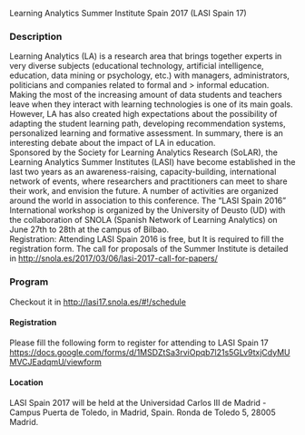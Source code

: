Learning Analytics Summer Institute Spain 2017 (LASI Spain 17)

### Description

Learning Analytics (LA) is a research area that brings together experts in very diverse subjects (educational technology, artificial intelligence, education, data mining or psychology, etc.) with managers, administrators, politicians and companies related to formal and > informal education. Making the most of the increasing amount of data students and teachers leave when they interact with learning technologies is one of its main goals. However, LA has also created high expectations about the possibility of adapting the student learning path, developing recommendation systems, personalized learning and formative assessment. In summary, there is an interesting debate about the impact of LA in education.
<br/>
Sponsored by the Society for Learning Analytics Research (SoLAR), the Learning Analytics Summer Institutes (LASI) have become established in the last two years as an awareness-raising, capacity-building, international network of events, where researchers and practitioners can meet to share their work, and envision the future. A number of activities are organized around the world in association to this conference. The “LASI Spain 2016” International workshop is organized by the University of Deusto (UD) with the collaboration of SNOLA (Spanish Network of Learning Analytics) on June 27th to 28th at the campus of Bilbao.
<br/>
Registration: Attending LASI Spain 2016 is free, but It is required to fill the registration form.
The call for proposals of the Summer Institute is detailed in http://snola.es/2017/03/06/lasi-2017-call-for-papers/<br/>


### Program

Checkout it in http://lasi17.snola.es/#!/schedule

#### Registration

Please fill the following form to register for attending to LASI Spain 17 https://docs.google.com/forms/d/1MSDZtSa3rviOpqb7l21s5GLv9txjCdyMUMVCJEadqmU/viewform


#### Location

LASI Spain 2017 will be held at the Universidad Carlos III de Madrid - Campus Puerta de Toledo, in Madrid, Spain. Ronda de Toledo 5, 28005 Madrid.

